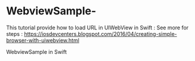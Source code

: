 # WebviewSample-

This tutorial provide how to load URL in UIWebView in Swift : See more for steps : https://iosdevcenters.blogspot.com/2016/04/creating-simple-browser-with-uiwebview.html


WebviewSample in Swift

